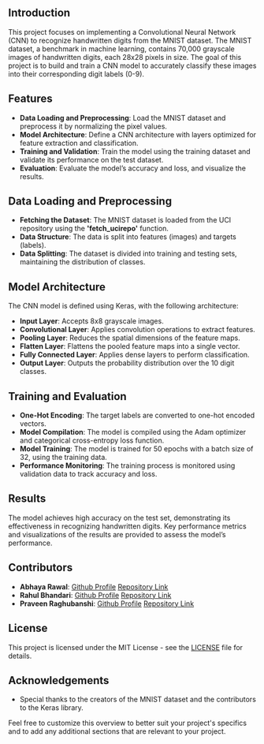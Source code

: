 ## Introduction
This project focuses on implementing a Convolutional Neural Network (CNN) to recognize handwritten digits from the MNIST dataset. The MNIST dataset, a benchmark in machine learning, contains 70,000 grayscale images of handwritten digits, each 28x28 pixels in size. The goal of this project is to build and train a CNN model to accurately classify these images into their corresponding digit labels (0-9).

## Features
+ **Data Loading and Preprocessing**: Load the MNIST dataset and preprocess it by normalizing the pixel values.
+ **Model Architecture**: Define a CNN architecture with layers optimized for feature extraction and classification.
+ **Training and Validation**: Train the model using the training dataset and validate its performance on the test dataset.
+ **Evaluation**: Evaluate the model’s accuracy and loss, and visualize the results.

## Data Loading and Preprocessing
+ **Fetching the Dataset**: The MNIST dataset is loaded from the UCI repository using the **'fetch_ucirepo'** function.
+ **Data Structure**: The data is split into features (images) and targets (labels).
+ **Data Splitting**: The dataset is divided into training and testing sets, maintaining the distribution of classes.

## Model Architecture
The CNN model is defined using Keras, with the following architecture:

+ **Input Layer**: Accepts 8x8 grayscale images.
+ **Convolutional Layer**: Applies convolution operations to extract features.
+ **Pooling Layer**: Reduces the spatial dimensions of the feature maps.
+ **Flatten Layer**: Flattens the pooled feature maps into a single vector.
+ **Fully Connected Layer**: Applies dense layers to perform classification.
+ **Output Layer**: Outputs the probability distribution over the 10 digit classes.

## Training and Evaluation
+ **One-Hot Encoding**: The target labels are converted to one-hot encoded vectors.
+ **Model Compilation**: The model is compiled using the Adam optimizer and categorical cross-entropy loss function.
+ **Model Training**: The model is trained for 50 epochs with a batch size of 32, using the training data.
+ **Performance Monitoring**: The training process is monitored using validation data to track accuracy and loss.

## Results
The model achieves high accuracy on the test set, demonstrating its effectiveness in recognizing handwritten digits. Key performance metrics and visualizations of the results are provided to assess the model’s performance.

## Contributors 
+ **Abhaya Rawal**: [Github Profile](https://github.com/abhayarawal14 "title text!") [Repository Link](https://github.com/abhayarawal14/MLF-CNN "title text!")
+ **Rahul Bhandari**: [Github Profile](https://github.com/Crahul21) [Repository Link](https://github.com/Crahul21/CNN-Implementation-for-MNIST-Digit-Recognition)
+ **Praveen Raghubanshi**: [Github Profile](https://github.com/raghubanshi) [Repository Link](https://github.com/raghubanshi/CNN)

## License 
This project is licensed under the MIT License - see the [LICENSE](https://github.com/git/git-scm.com/blob/main/MIT-LICENSE.txt) file for details.

## Acknowledgements 
+ Special thanks to the creators of the MNIST dataset and the contributors to the Keras library.

Feel free to customize this overview to better suit your project's specifics and to add any additional sections that are relevant to your project.
